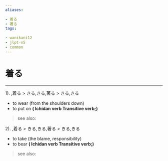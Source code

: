 ```yaml
---
aliases:
    
- 着る
- 著る
tags:
    
- wanikani12
- jlpt-n5
- common
---
```


# 着る
---
1).
,着る > きる,きる,著る > きる,きる

- to wear (from the shoulders down)
- to put on
**( Ichidan verb Transitive verb;)**
> see also: 
            
2).
,着る > きる,きる,著る > きる,きる

- to take (the blame, responsibility)
- to bear
**( Ichidan verb Transitive verb;)**
> see also: 
            